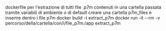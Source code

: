 dockerfile per l'estrazione di tutti file .p7m contenuti in una cartella passata tramite variabili di ambiente o di default creare una cartella p7m_files e inserire dentro i file p7m
docker build -t extract_p7m
docker run -it --rm -v percorso/della/cartella/con/i/file_p7m:/app  extract_p7m  

